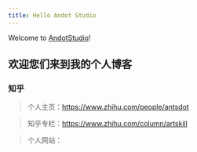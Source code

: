 ```yaml
---
title: Hello Andot Studio
---
```

Welcome to [AndotStudio](https://andot.org/)! 

## 欢迎您们来到我的个人博客

### 知乎

> 个人主页：https://www.zhihu.com/people/antsdot

> 知乎专栏：https://www.zhihu.com/column/artskill

> 个人网站：
